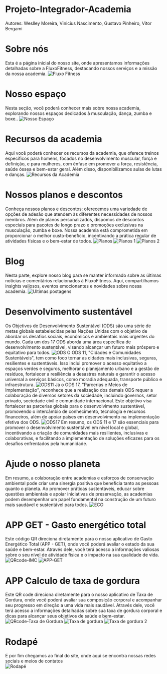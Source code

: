 # Projeto-Integrador-Academia
Autores: Weslley Moreira, Vinicius Nascimento, Gustavo Pinheiro, Vitor Bergami



# Sobre nós 
Esta é a página inicial do nosso site, onde apresentamos informações detalhadas sobre a FluxoFitness, destacando nossos serviços e a missão da nossa academia.
![Fluxo Fitness](https://github.com/wesp1201/Projeto-Integrador---Academia/blob/main/img-readme/1.png)



# Nosso espaço
Nesta seção, você poderá conhecer mais sobre nossa academia, explorando nossos espaços dedicados à musculação, dança, zumba e boxe..
![Nosso Espaço](https://github.com/wesp1201/Projeto-Integrador---Academia/blob/main/img-readme/2.png)



# Recursos da academia
Aqui você poderá conhecer os recursos da academia, que oferece treinos específicos para homens, focados no desenvolvimento muscular, força e definição, e para mulheres, com ênfase em promover a força, resistência, saúde óssea e bem-estar geral. Além disso, disponibilizamos aulas de lutas e danças.
![Recursos da Academia](https://github.com/wesp1201/Projeto-Integrador---Academia/blob/main/img-readme/3.png)



# Nossos planos e descontos
Conheça nossos planos e descontos: oferecemos uma variedade de opções de adesão que atendem às diferentes necessidades de nossos membros. Além de planos personalizados, dispomos de descontos especiais para pacotes de longo prazo e promoções exclusivas na musculação, zumba e boxe. Nossa academia está comprometida em proporcionar o melhor custo-benefício, incentivando a prática regular de atividades físicas e o bem-estar de todos.
![Planos](https://github.com/wesp1201/Projeto-Integrador---Academia/blob/main/img-readme/4.png)
![Planos 1](https://github.com/wesp1201/Projeto-Integrador---Academia/blob/main/img-readme/plano.png)
![Planos 2](https://github.com/wesp1201/Projeto-Integrador---Academia/blob/main/img-readme/plano2.png)



# Blog
Nesta parte, explore nosso blog para se manter informado sobre as últimas notícias e comentários relacionados à FluxoFitness. Aqui, compartilhamos insights valiosos, eventos emocionantes e novidades sobre nossa academia.
![Ultimas postagens](https://github.com/wesp1201/Projeto-Integrador---Academia/blob/main/img-readme/5.png)



# Desenvolvimento sustentável
Os Objetivos de Desenvolvimento Sustentável (ODS) são uma série de metas globais estabelecidas pelas Nações Unidas com o objetivo de abordar os desafios sociais, econômicos e ambientais mais urgentes do mundo. Cada um dos 17 ODS aborda uma área específica de desenvolvimento sustentável, visando alcançar um futuro mais próspero e equitativo para todos.
![ODS](https://github.com/wesp1201/Projeto-Integrador---Academia/blob/main/img-readme/6.png)
O ODS 11, "Cidades e Comunidades Sustentáveis", tem como foco tornar as cidades mais inclusivas, seguras, resilientes e sustentáveis. Isso inclui promover o acesso equitativo a espaços verdes e seguros, melhorar o planejamento urbano e a gestão de resíduos, fortalecer a resiliência a desastres naturais e garantir o acesso universal a serviços básicos, como moradia adequada, transporte público e infraestrutura.
![ODS11](https://github.com/wesp1201/Projeto-Integrador---Academia/blob/main/img-readme/7.png)
Já o ODS 17, "Parcerias e Meios de Implementação", reconhece que a realização dos demais ODS requer a colaboração de diversos setores da sociedade, incluindo governos, setor privado, sociedade civil e comunidade internacional. Este objetivo visa fortalecer as parcerias globais para o desenvolvimento sustentável, promovendo o intercâmbio de conhecimento, tecnologia e recursos financeiros, além de apoiar países em desenvolvimento na implementação efetiva dos ODS.
![ODS17](https://github.com/wesp1201/Projeto-Integrador---Academia/blob/main/img-readme/ods17.png)
Em resumo, os ODS 11 e 17 são essenciais para promover o desenvolvimento sustentável em nível local e global, incentivando a criação de comunidades mais resilientes, inclusivas e colaborativas, e facilitando a implementação de soluções eficazes para os desafios enfrentados pela humanidade.



# Ajude o nosso planeta
Em resumo, a colaboração entre academias e esforços de conservação ambiental pode criar uma sinergia positiva que beneficia tanto as pessoas quanto o planeta. Ao promover práticas sustentáveis, educar sobre questões ambientais e apoiar iniciativas de preservação, as academias podem desempenhar um papel fundamental na construção de um futuro mais saudável e sustentável para todos.
![ECO](https://github.com/wesp1201/Projeto-Integrador---Academia/blob/main/img-readme/8.png)



# APP GET - Gasto energético total
Este código QR direciona diretamente para o nosso aplicativo de Gasto Energético Total (APP - GET), onde você poderá avaliar o estado da sua saúde e bem-estar. Através dele, você terá acesso a informações valiosas sobre o seu nível de atividade física e o impacto na sua qualidade de vida.
![QRcode-IMC](https://github.com/wesp1201/Projeto-Integrador---Academia/blob/main/img-readme/9.png)
![APP-GET]()



# APP Calculo de taxa de gordura
Este QR code direciona diretamente para o nosso aplicativo de Taxa de Gordura, onde você poderá avaliar sua composição corporal e acompanhar seu progresso em direção a uma vida mais saudável. Através dele, você terá acesso a informações detalhadas sobre sua taxa de gordura corporal e dicas para alcançar seus objetivos de saúde e bem-estar.
![QRcode-Taxa de Gordura](https://github.com/wesp1201/Projeto-Integrador---Academia/blob/main/img-readme/app-taxa.png)
![Taxa de gordura](https://github.com/wesp1201/Projeto-Integrador---Academia/blob/main/img-readme/TaxadeGordura.png)
![Taxa de gordura 2](https://github.com/wesp1201/Projeto-Integrador---Academia/blob/main/img-readme/TaxadeGordura2.png)



# Rodapé
E por fim chegamos ao final do site, onde aqui se encontra nossas redes sociais e meios de contatos  
![Rodapé](https://github.com/wesp1201/Projeto-Integrador---Academia/blob/main/img-readme/rodape.png)




